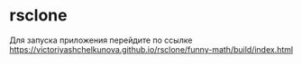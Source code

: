 # rsclone

Для запуска приложения перейдите по ссылке 
https://victoriyashchelkunova.github.io/rsclone/funny-math/build/index.html